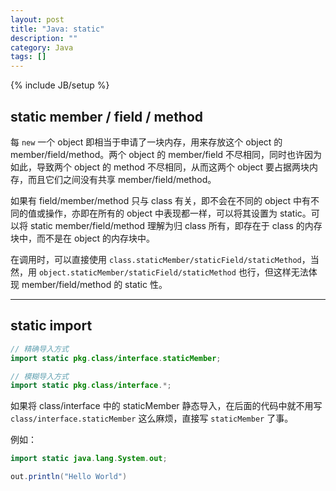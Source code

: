 ```yaml
---
layout: post
title: "Java: static"
description: ""
category: Java
tags: []
---
```

{% include JB/setup %}

## static member / field / method

每 `new` 一个 object 即相当于申请了一块内存，用来存放这个 object 的 member/field/method。两个 object 的 member/field 不尽相同，同时也许因为如此，导致两个 object 的 method 不尽相同，从而这两个 object 要占据两块内存，而且它们之间没有共享 member/field/method。  

如果有 field/member/method 只与 class 有关，即不会在不同的 object 中有不同的值或操作，亦即在所有的 object 中表现都一样，可以将其设置为 static。可以将 static member/field/method 理解为归 class 所有，即存在于 class 的内存块中，而不是在 object 的内存块中。  

在调用时，可以直接使用 `class.staticMember/staticField/staticMethod`，当然，用 `object.staticMember/staticField/staticMethod` 也行，但这样无法体现 member/field/method 的 static 性。

---

## static import

```java
// 精确导入方式
import static pkg.class/interface.staticMember;  

// 模糊导入方式
import static pkg.class/interface.*; 
```

如果将 class/interface 中的 staticMember 静态导入，在后面的代码中就不用写 `class/interface.staticMember` 这么麻烦，直接写 `staticMember` 了事。

例如：

```java
import static java.lang.System.out;

out.println("Hello World")
```
